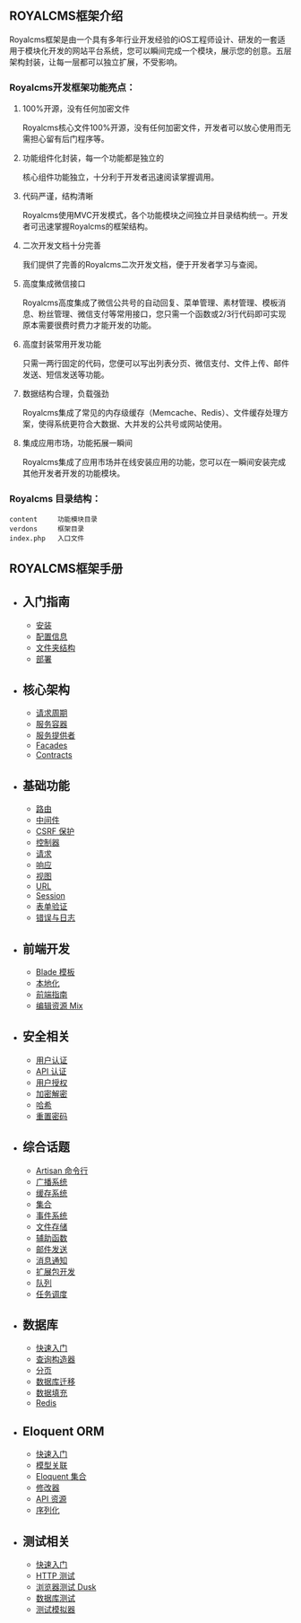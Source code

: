 ## ROYALCMS框架介绍

Royalcms框架是由一个具有多年行业开发经验的iOS工程师设计、研发的一套适用于模块化开发的网站平台系统，您可以瞬间完成一个模块，展示您的创意。五层架构封装，让每一层都可以独立扩展，不受影响。

### Royalcms开发框架功能亮点：

1. 100%开源，没有任何加密文件

	Royalcms核心文件100%开源，没有任何加密文件，开发者可以放心使用而无需担心留有后门程序等。

2. 功能组件化封装，每一个功能都是独立的

	核心组件功能独立，十分利于开发者迅速阅读掌握调用。

3. 代码严谨，结构清晰

	Royalcms使用MVC开发模式，各个功能模块之间独立并目录结构统一。开发者可迅速掌握Royalcms的框架结构。

4. 二次开发文档十分完善

	我们提供了完善的Royalcms二次开发文档，便于开发者学习与查阅。

5. 高度集成微信接口

	Royalcms高度集成了微信公共号的自动回复、菜单管理、素材管理、模板消息、粉丝管理、微信支付等常用接口，您只需一个函数或2/3行代码即可实现原本需要很费时费力才能开发的功能。

6. 高度封装常用开发功能

	只需一两行固定的代码，您便可以写出列表分页、微信支付、文件上传、邮件发送、短信发送等功能。

7. 数据结构合理，负载强劲

	Royalcms集成了常见的内存级缓存（Memcache、Redis）、文件缓存处理方案，使得系统更符合大数据、大并发的公共号或网站使用。

8. 集成应用市场，功能拓展一瞬间

	Royalcms集成了应用市场并在线安装应用的功能，您可以在一瞬间安装完成其他开发者开发的功能模块。

### Royalcms 目录结构：

	content 	功能模块目录
	verdons  	框架目录
	index.php	入口文件


## ROYALCMS框架手册

- ## 入门指南
    - [安装](/docs/{{version}}/installation)
    - [配置信息](/docs/{{version}}/configuration)
    - [文件夹结构](/docs/{{version}}/structure)    
    - [部署](/docs/{{version}}/deployment)
- ## 核心架构
    - [请求周期](/docs/{{version}}/lifecycle)
    - [服务容器](/docs/{{version}}/container)
    - [服务提供者](/docs/{{version}}/providers)
    - [Facades](/docs/{{version}}/facades)
    - [Contracts](/docs/{{version}}/contracts)
- ## 基础功能
    - [路由](/docs/{{version}}/routing)
    - [中间件](/docs/{{version}}/middleware)
    - [CSRF 保护](/docs/{{version}}/csrf)
    - [控制器](/docs/{{version}}/controllers)
    - [请求](/docs/{{version}}/requests)
    - [响应](/docs/{{version}}/responses)
    - [视图](/docs/{{version}}/views)
    - [URL](/docs/{{version}}/urls)
    - [Session](/docs/{{version}}/session)
    - [表单验证](/docs/{{version}}/validation)
    - [错误与日志](/docs/{{version}}/errors)
- ## 前端开发
    - [Blade 模板](/docs/{{version}}/blade)
    - [本地化](/docs/{{version}}/localization)
    - [前端指南](/docs/{{version}}/frontend)
    - [编辑资源 Mix](/docs/{{version}}/mix)
- ## 安全相关
    - [用户认证](/docs/{{version}}/authentication)
    - [API 认证](/docs/{{version}}/passport)
    - [用户授权](/docs/{{version}}/authorization)
    - [加密解密](/docs/{{version}}/encryption)
    - [哈希](/docs/{{version}}/hashing)
    - [重置密码](/docs/{{version}}/passwords)
- ## 综合话题
    - [Artisan 命令行](/docs/{{version}}/artisan)
    - [广播系统](/docs/{{version}}/broadcasting)
    - [缓存系统](/docs/{{version}}/cache)
    - [集合](/docs/{{version}}/collections)
    - [事件系统](/docs/{{version}}/events)
    - [文件存储](/docs/{{version}}/filesystem)
    - [辅助函数](/docs/{{version}}/helpers)
    - [邮件发送](/docs/{{version}}/mail)
    - [消息通知](/docs/{{version}}/notifications)
    - [扩展包开发](/docs/{{version}}/packages)
    - [队列](/docs/{{version}}/queues)
    - [任务调度](/docs/{{version}}/scheduling)
- ## 数据库
    - [快速入门](/docs/{{version}}/database)
    - [查询构造器](/docs/{{version}}/queries)
    - [分页](/docs/{{version}}/pagination)
    - [数据库迁移](/docs/{{version}}/migrations)
    - [数据填充](/docs/{{version}}/seeding)
    - [Redis](/docs/{{version}}/redis)
- ## Eloquent ORM
    - [快速入门](/docs/{{version}}/eloquent)
    - [模型关联](/docs/{{version}}/eloquent-relationships)
    - [Eloquent 集合](/docs/{{version}}/eloquent-collections)
    - [修改器](/docs/{{version}}/eloquent-mutators)
    - [API 资源](/docs/{{version}}/eloquent-resources)
    - [序列化](/docs/{{version}}/eloquent-serialization)
- ## 测试相关
    - [快速入门](/docs/{{version}}/testing)
    - [HTTP 测试](/docs/{{version}}/http-tests)
    - [浏览器测试 Dusk](/docs/{{version}}/dusk)
    - [数据库测试](/docs/{{version}}/database-testing)
    - [测试模拟器](/docs/{{version}}/mocking)
